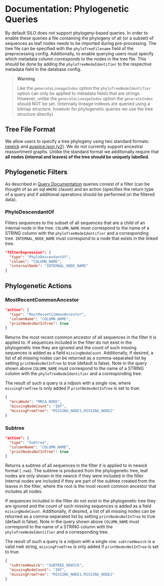 # Documentation: Phylogenetic Queries

By default SILO does not support phylogeny-based queries. In order to enable these queries a file containing the phylogeny of all (or a subset) of sequences as leaf nodes needs to be imported during pre-processing. The tree file can be specified with the `phyloTreeFilename` field of the preprocessing config. Additionally, to enable querying users must specify which metadata column corresponds to the nodes in the tree file. This should be done by adding the `phyloTreeNodeIdentifier` to the respective metadata field in the database config.

> **Warning**
>
> Like the `generateLineageIndex` option the `phyloTreeNodeIdentifier` option can only be applied to metadata fields that are strings. However, unlike the `generateLineageIndex` option the `generateIndex` should NOT be set. (Internally lineage indexes are queried using a bitmap structure, however for phylogenetic queries we use the tree structure directly).

## Tree File Format

We allow users to specify a tree phylogeny using two standard formats: [newick](https://en.wikipedia.org/wiki/Newick_format) and [auspice.json (v2)](https://docs.nextstrain.org/projects/auspice/en/stable/releases/v2.html#new-dataset-json-format). We do not currently support ancestral reassortment graphs. Unlike the standard format we additionally require that **all nodes (internal and leaves) of the tree should be uniquely labelled**.

## Phylogenetic Filters

As described in [Query Documentation](query_documentation.md) queries consist of a filter (can be thought of as an sql `WHERE` clause) and an action (specifies the return type of a query and if additional operations should be performed on the filtered data).

### PhyloDescendantOf

Filters sequences to the subset of all sequences that are a child of an internal node in the tree. `COLUMN_NAME` must correspond to the name of a STRING column with the `phyloTreeNodeIdentifier` and a corresponding tree. `INTERNAL_NODE_NAME` must correspond to a node that exists in the linked tree.

```json
"filterExpression": {
  "type": "PhyloDescendantOf",
  "column": "COLUMN_NAME",
  "internalNode": "INTERNAL_NODE_NAME"
}
```

## Phylogenetic Actions

### MostRecentCommonAncestor

```json
"action": {
  "type": "MostRecentCommonAncestor",
  "columnName": "COLUMN_NAME",
  "printNodesNotInTree": true
}
```

Returns the most recent common ancestor of all sequences in the filter it is applied to. If sequences included in the filter do not exist in the phylogenetic tree they are ignored and the count of such missing sequences is added as a field `missingNodeCount`. Additionally, if desired, a list of all missing nodes can be returned as a comma-separated list by setting `printNodesNotInTree` to true (default is false). Note in the query shown above `COLUMN_NAME` must correspond to the name of a STRING column with the `phyloTreeNodeIdentifier` and a corresponding tree.

The result of such a query is a ndjson with a single row, where `missingFromTree` is only added if `printNodesNotInTree` is set to true:

```json
{
  "mrcaNode": "MRCA_NODE",
  "missingNodeCount": "INT",
  "missingFromTree": "MISSING_NODE1,MISSING_NODE2"
}
```

### Subtree

```json
"action": {
  "type": "Subtree",
  "columnName": "COLUMN_NAME",
  "printNodesNotInTree": true
}
```

Returns a subtree of all sequences in the filter it is applied to in newick format (`.nwk`). The subtree is produced from the phylogenetic tree, leaf nodes are only shown in the newick if they were included in the filter. Internal nodes are included if they are part of the subtree created from the leaves in the filter, where the root is the most recent common ancestor that includes all nodes.

If sequences included in the filter do not exist in the phylogenetic tree they are ignored and the count of such missing sequences is added as a field `missingNodeCount`. Additionally, if desired, a list of all missing nodes can be returned as a comma-separated list by setting `printNodesNotInTree` to true (default is false). Note in the query shown above `COLUMN_NAME` must correspond to the name of a STRING column with the `phyloTreeNodeIdentifier` and a corresponding tree.

The result of such a query is a ndjson with a single row. `subtreeNewick` is a valid nwk string, `missingFromTree` is only added if `printNodesNotInTree` is set to true:

```json
{
  "subtreeNewick": "SUBTREE_NEWICK",
  "missingNodeCount": "INT",
  "missingFromTree": "MISSING_NODE1,MISSING_NODE2"
}
```
